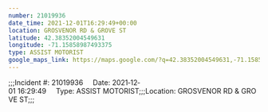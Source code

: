 ```yaml
---
number: 21019936
date_time: 2021-12-01T16:29:49+00:00
location: GROSVENOR RD & GROVE ST
latitude: 42.38352004549631
longitude: -71.15858987493375
type: ASSIST MOTORIST
google_maps_link: https://maps.google.com/?q=42.38352004549631,-71.15858987493375
---
```


;;;Incident #: 21019936     Date: 2021‐12‐01 16:29:49     Type: ASSIST MOTORIST;;;Location: GROSVENOR RD & GROVE ST;;;
